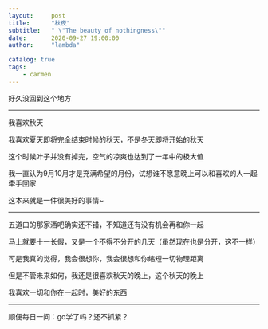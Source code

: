 ```yaml
---
layout:     post
title:      "秋夜"
subtitle:   " \"The beauty of nothingness\""
date:       2020-09-27 19:00:00
author:     "lambda"

catalog: true
tags:
    - carmen
---
```


好久没回到这个地方

---

我喜欢秋天

我喜欢夏天即将完全结束时候的秋天，不是冬天即将开始的秋天

这个时候叶子并没有掉完，空气的凉爽也达到了一年中的极大值

我一直认为9月10月才是充满希望的月份，试想谁不愿意晚上可以和喜欢的人一起牵手回家

这本来就是一件很美好的事情~

---

五道口的那家酒吧确实还不错，不知道还有没有机会再和你一起

马上就要十一长假，又是一个不得不分开的几天（虽然现在也是分开，这不一样）

可是我真的觉得，我会很想你，我会很想和你缩短一切物理距离

但是不管未来如何，我还是很喜欢秋天的晚上，这个秋天的晚上

我喜欢一切和你在一起时，美好的东西

---

顺便每日一问：go学了吗？还不抓紧？
